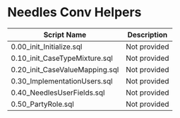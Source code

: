 # Needles Conv Helpers

| Script Name | Description |
|-------------|-------------|
| 0.00_init_Initialize.sql | Not provided |
| 0.10_init_CaseTypeMixture.sql | Not provided |
| 0.20_init_CaseValueMapping.sql | Not provided |
| 0.30_ImplementationUsers.sql | Not provided |
| 0.40_NeedlesUserFields.sql | Not provided |
| 0.50_PartyRole.sql | Not provided |
